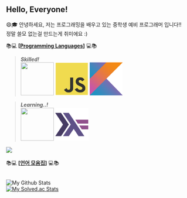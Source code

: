 ## Hello, Everyone!

😄🎓 안녕하세요, 저는 프로그래밍을 배우고 있는 중학생 예비 프로그래머 입니다!!<br>
정말 쓸모 없는걸 만드는게 취미에요 :)<br>

📚💻 **\[[Programming Languages](https://github.com/pl-Steve28-lq/ProgrammingLanguages)\]** 💻📚 <br> 

> _**Skilled!**_ <br>
> <img src="https://upload.wikimedia.org/wikipedia/commons/c/c3/Python-logo-notext.svg" width=90 height=90>
> <img src="https://raw.githubusercontent.com/devicons/devicon/master/icons/javascript/javascript-original.svg" width=90 height=90>
> <img src="https://raw.githubusercontent.com/devicons/devicon/master/icons/kotlin/kotlin-original.svg" width=90 height=90>

> _**Learning..!**_ <br>
> <img src="https://www.rust-lang.org/logos/rust-logo-128x128.png" width=90 height=90>
> <img src="https://raw.githubusercontent.com/devicons/devicon/master/icons/haskell/haskell-original.svg" width=90 height=90>

<img src="https://github-readme-stats.vercel.app/api/top-langs/?username=pl-Steve28-lq&show_icons=true&title_color=004c97&icon_color=004c97&text_color=434343&bg_color=00000000&cache_seconds=1800&layout=compact&langs_count=8">


📚💻 **\[[언어 모음집](https://github.com/pl-Steve28-lq/ProgrammingLanguages)\]** 💻📚 <br> <br>

![My Github Stats](https://github-readme-stats.vercel.app/api?username=pl-Steve28-lq&show_icons=true) <br>
[![My Solved.ac Stats](http://mazassumnida.wtf/api/v2/generate_badge?boj=kenis7)](https://solved.ac/profile/kenis7)


<!--
**pl-Steve28-lq/pl-Steve28-lq** is a ✨ _special_ ✨ repository because its `README.md` (this file) appears on your GitHub profile.

Here are some ideas to get you started:

- 🔭 I’m currently working on ...
- 🌱 I’m currently learning ...
- 👯 I’m looking to collaborate on ...
- 🤔 I’m looking for help with ...
- 💬 Ask me about ...
- 📫 How to reach me: ...
- 😄 Pronouns: ...
- ⚡ Fun fact: ...
-->
